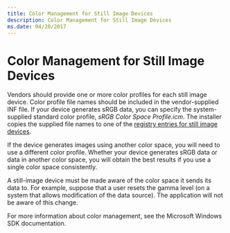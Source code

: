 ```yaml
---
title: Color Management for Still Image Devices
description: Color Management for Still Image Devices
ms.date: 04/20/2017
---
```


# Color Management for Still Image Devices





Vendors should provide one or more color profiles for each still image device. Color profile file names should be included in the vendor-supplied INF file. If your device generates sRGB data, you can specify the system-supplied standard color profile, *sRGB Color Space Profile.icm*. The installer copies the supplied file names to one of the [registry entries for still image devices](registry-entries-for-still-image-devices.md).

If the device generates images using another color space, you will need to use a different color profile. Whether your device generates sRGB data or data in another color space, you will obtain the best results if you use a single color space consistently.

A still-image device must be made aware of the color space it sends its data to. For example, suppose that a user resets the gamma level (on a system that allows modification of the data source). The application will not be aware of this change.

For more information about color management, see the Microsoft Windows SDK documentation.

 

 




